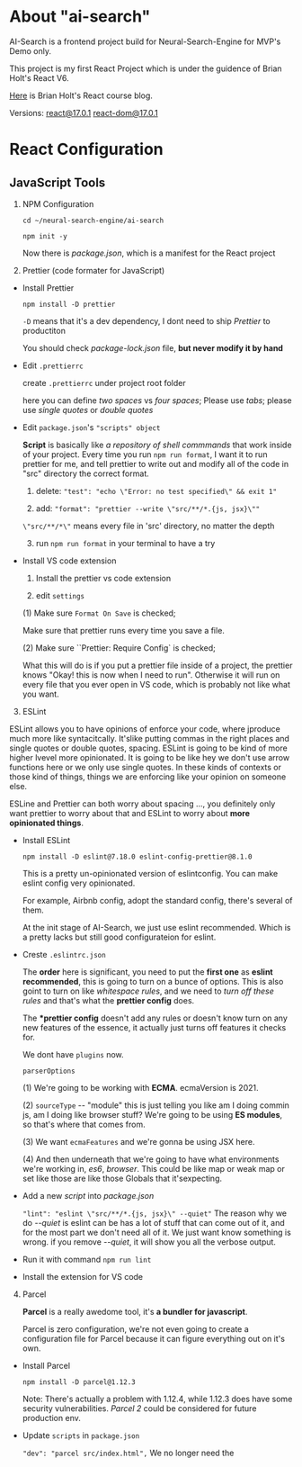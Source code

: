 # About "ai-search"

AI-Search is a frontend project build for Neural-Search-Engine for MVP's Demo only.

This project is my first React Project which is under the guidence of Brian Holt's React V6.

[Here](https://btholt.github.io/complete-intro-to-react-v6/) is Brian Holt's React course blog.

Versions: react@17.0.1 react-dom@17.0.1

# React Configuration

## JavaScript Tools

1. NPM Configuration

   `cd ~/neural-search-engine/ai-search`

   `npm init -y`

   Now there is _package.json_, which is a manifest for the React project

2. Prettier (code formater for JavaScript)

- Install Prettier

  `npm install -D prettier`

  `-D` means that it's a dev dependency, I dont need to ship _Prettier_ to productiton

  You should check _package-lock.json_ file, **but never modify it by hand**

- Edit `.prettierrc`

  create `.prettierrc` under project root folder

  here you can define _two spaces_ vs _four spaces_; Please use _tabs_; please use _single quotes_ or _double quotes_

- Edit `package.json`'s `"scripts" object`

  **Script** is basically like _a repository of shell commmands_ that work inside of your project.
  Every time you run `npm run format`, I want it to run prettier for me,
  and tell prettier to write out and modify all of the code in "src" directory the correct format.

  1. delete: `"test": "echo \"Error: no test specified\" && exit 1"`

  2. add: `"format": "prettier --write \"src/**/*.{js, jsx}\""`

  `\"src/**/*\"` means every file in 'src' directory, no matter the depth

  3. run `npm run format` in your terminal to have a try

- Install VS code extension

  1. Install the prettier vs code extension

  2. edit `settings`

  (1) Make sure `Format On Save` is checked;

  Make sure that prettier runs every time you save a file.

  (2) Make sure ``Prettier: Require Config` is checked;

  What this will do is if you put a prettier file inside of a project, the prettier knows "Okay! this is now when I need to run".
  Otherwise it will run on every file that you ever open in VS code, which is probably not like what you want.

3. ESLint

  ESLint allows you to have opinions of enforce your code, where jproduce much more like syntacitcally. It'slike putting commas in the right places and single quotes or double quotes, spacing. ESLint is going to be kind of more higher lvevel more opinionated. It is going to be like hey we don't use arrow functions here or we only use single quotes. In these kinds of contexts or those kind of things, things we are enforcing like your opinion on someone else.

  ESLine and Prettier can both worry about spacing ..., you definitely only want prettier to worry about that and ESLint to worry about **more opinionated things**.

- Install ESLint

  `npm install -D eslint@7.18.0 eslint-config-prettier@8.1.0`

  This is a pretty un-opinionated version of eslintconfig. You can make eslint config very opinionated.

  For example, Airbnb config, adopt the standard config, there's several of them.

  At the init stage of AI-Search, we just use eslint recommended. Which is a pretty lacks but still good configurateion for eslint.

- Creste `.eslintrc.json`

  The **order** here is significant, you need to put the **first one** as **eslint recommended**, this is going to turn on a bunce of options.
  This is also goint to turn on like _whitespace rules_, and we need to _turn off these rules_ and that's what the **prettier config** does.

  The **\*prettier config** doesn't add any rules or doesn't know turn on any new features of the essence, it actually just turns off features it checks for.

  We dont have `plugins` now.

  `parserOptions`

  (1) We're going to be working with **ECMA**. ecmaVersion is 2021.

  (2) `sourceType` -- "module" this is just telling you like am I doing commin js, am I doing like browser stuff? We're going to be using **ES modules**, so that's where that comes from.

  (3) We want `ecmaFeatures` and we're gonna be using JSX here.

  (4) And then underneath that we're going to have what environments we're working in, _es6_, _browser_. This could be like map or weak map or set like those are like those Globals that it'sexpecting.

- Add a new _script_ into _package.json_

  `"lint": "eslint \"src/**/*.{js, jsx}\" --quiet"`
  The reason why we do _--quiet_ is eslint can be has a lot of stuff that can come out of it, and for the most part we don't need all of it. We just want know something is wrong. if you remove _--quiet_, it will show you all the verbose output.

- Run it with command `npm run lint`

- Install the extension for VS code

4. Parcel

   **Parcel** is a really awedome tool, it's **a bundler for javascript**.

   Parcel is zero configuration, we're not even going to create a configuration file for Parcel because it can figure everything out on it's own.

- Install Parcel

  `npm install -D parcel@1.12.3`

  Note: There's actually a problem with 1.12.4, while 1.12.3 does have some security vulnerabilities. _Parcel 2_ could be considered for future production env.

- Update `scripts` in `package.json`

  `"dev": "parcel src/index.html",` We no longer need the <script> tags, because we are going to bundle Reactg directly into our application and not rely on unpackage anymore.

- Install dependencies

  `npm install react@17.0.1 react-dom@17.0.1"

- Bring up Dev version of Reacgt app

  `num run lint`

  `npm run dev` --- THis is goint to start a localhost sever

5. Babel

   **Babel** is a transplier tool(not a complier). If you are using Parcel and when you have to modify Babel you can just drop in the Babel RC file, and Parcel will automatically read that for you & change how your Babel is working.

- create `.babelrc`
  It is kind of a mess to configure Babel, but we have `presets` which is a list of presets that we have in the `.babelrc`. This will be getting merged with the ones that parcel has. A parcel has other presets that it's putting in there for you, like one called 'M', which is very important.

- Install

  `npm install -D @babel/core@7.12.16 @babel/preset-react@7.12.13`

  So we have to give it the node modules that it's going to use to do that translation.

- Config `package.json`

  double check first for the install step

  **Note**: dont ship the ".map" files into production. The .map files reference to the source files for dev and debug puropse, they are called "source maps".

  Create a **"browserslist" proterty**. This is how you identify to babble and parcel, I'm targeting these browsers. If you find out more about that, you cna just go to "browserslist.dev".
